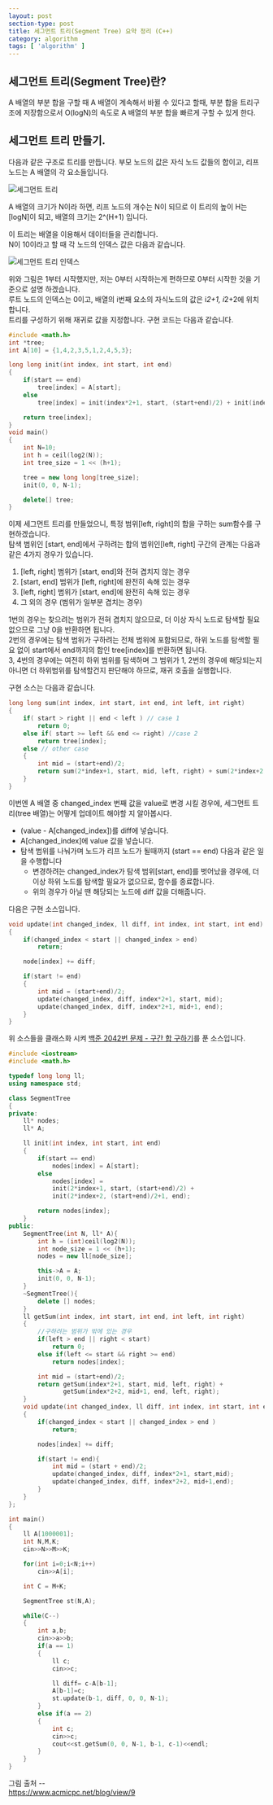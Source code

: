 ```yaml
---
layout: post
section-type: post
title: 세그먼트 트리(Segment Tree) 요약 정리 (C++)
category: algorithm
tags: [ 'algorithm' ]
---
```


## 세그먼트 트리(Segment Tree)란?

A 배열의 부분 합을 구할 때 A 배열이 계속해서 바뀔 수 있다고 할때, 부분 합을 트리구조에 저장함으로서 O(logN)의 속도로 A 배열의 부분 합을 빠르게 구할 수 있게 한다.

## 세그먼트 트리 만들기.

다음과 같은 구조로 트리를 만듭니다. 부모 노드의 값은 자식 노드 값들의 합이고, 리프 노드는 A 배열의 각 요소들입니다.

![세그먼트 트리](/images/posts/segment_tree.png)

A 배열의 크기가 N이라 하면, 리프 노드의 개수는 N이 되므로 이 트리의 높이 H는 [logN]이 되고, 배열의 크기는 2^(H+1) 입니다.  

이 트리는 배열을 이용해서 데이터들을 관리합니다.  
N이 10이라고 할 때 각 노드의 인덱스 값은 다음과 같습니다.  

![세그먼트 트리 인덱스](/images/posts/segment_tree_index.png)

위와 그림은 1부터 시작했지만, 저는 0부터 시작하는게 편하므로 0부터 시작한 것을 기준으로 설명 하겠습니다.  
루트 노드의 인덱스는 0이고, 배열의 i번째 요소의 자식노드의 값은 i*2+1, i*2+2에 위치합니다.  
트리를 구성하기 위해 재귀로 값을 지정합니다. 구현 코드는 다음과 같습니다.

``` cpp
#include <math.h>
int *tree;
int A[10] = {1,4,2,3,5,1,2,4,5,3};

long long init(int index, int start, int end)
{    
    if(start == end)
        tree[index] = A[start];
    else
        tree[index] = init(index*2+1, start, (start+end)/2) + init(index*2+2, (start+end)/2 + 1, end);

    return tree[index];
}
void main()
{    
    int N=10;
    int h = ceil(log2(N));
    int tree_size = 1 << (h+1);

    tree = new long long[tree_size];
    init(0, 0, N-1);

    delete[] tree;
}
```

이제 세그먼트 트리를 만들었으니, 특정 범위[left, right]의 합을 구하는 sum함수를 구현하겠습니다.  
탐색 범위인 [start, end]에서 구하려는 합의 범위인[left, right] 구간의 관계는 다음과 같은 4가지 경우가 있습니다.

1. [left, right] 범위가 [start, end]와 전혀 겹치지 않는 경우
2. [start, end] 범위가 [left, right]에 완전히 속해 있는 경우
3. [left, right] 범위가 [start, end]에 완전히 속해 있는 경우
4. 그 외의 경우 (범위가 일부분 겹치는 경우)

1번의 경우는 찾으려는 범위가 전혀 겹치지 않으므로, 더 이상 자식 노드로 탐색할 필요없으므로 그냥 0을 반환하면 됩니다.  
2번의 경우에는 탐색 범위가 구하려는 전체 범위에 포함되므로, 하위 노드를 탐색할 필요 없이 start에서 end까지의 합인 tree[index]를 반환하면 됩니다.  
3, 4번의 경우에는 여전히 하위 범위를 탐색하며 그 범위가 1, 2번의 경우에 해당되는지 아니면 더 하위범위를 탐색할건지 판단해야 하므로, 재귀 호출을 실행합니다.  

구현 소스는 다음과 같습니다.

``` cpp
long long sum(int index, int start, int end, int left, int right)
{
    if( start > right || end < left ) // case 1
        return 0;
    else if( start >= left && end <= right) //case 2
        return tree[index];
    else // other case
    {
        int mid = (start+end)/2;
        return sum(2*index+1, start, mid, left, right) + sum(2*index+2, mid+1, end, left, right);
    }
}
```

이번엔 A 배열 중 changed_index 번째 값을 value로 변경 시킬 경우에, 세그먼트 트리(tree 배열)는 어떻게 업데이트 해야할 지 알아봅시다.  

- (value - A[changed_index])를 diff에 넣습니다.
- A[changed_index]에 value 값을 넣습니다.
- 탐색 범위를 나눠가며 노드가 리프 노드가 될때까지 (start == end) 다음과 같은 일을 수행합니다
    - 변경하려는 changed_index가 탐색 범위[start, end]를 벗어났을 경우에, 더 이상 하위 노드를 탐색할 필요가 없으므로, 함수를 종료합니다.
    - 위의 경우가 아닐 땐 해당되는 노드에 diff 값을 더해줍니다.

다음은 구현 소스입니다.
``` cpp
void update(int changed_index, ll diff, int index, int start, int end)
{
    if(changed_index < start || changed_index > end)
        return;

    node[index] += diff;

    if(start != end)
    {
        int mid = (start+end)/2;
        update(changed_index, diff, index*2+1, start, mid);
        update(changed_index, diff, index*2+1, mid+1, end);
    }
}
```

위 소스들을 클래스화 시켜 [백준 2042번 문제 - 구간 합 구하기](https://www.acmicpc.net/problem/2042)를 푼 소스입니다.

``` cpp
#include <iostream>
#include <math.h>

typedef long long ll;
using namespace std;

class SegmentTree
{
private:
    ll* nodes;
    ll* A;

    ll init(int index, int start, int end)
    {
        if(start == end)
            nodes[index] = A[start];
        else
            nodes[index] =
            init(2*index+1, start, (start+end)/2) +
            init(2*index+2, (start+end)/2+1, end);

        return nodes[index];
    }
public:
    SegmentTree(int N, ll* A){
        int h = (int)ceil(log2(N));
        int node_size = 1 << (h+1);
        nodes = new ll[node_size];

        this->A = A;
        init(0, 0, N-1);
    }
    ~SegmentTree(){
        delete [] nodes;
    }
    ll getSum(int index, int start, int end, int left, int right)
    {
        //구하려는 범위가 밖에 있는 경우
        if(left > end || right < start)
            return 0;
        else if(left <= start && right >= end)
            return nodes[index];

        int mid = (start+end)/2;
        return getSum(index*2+1, start, mid, left, right) +
               getSum(index*2+2, mid+1, end, left, right);
    }
    void update(int changed_index, ll diff, int index, int start, int end)
    {
        if(changed_index < start || changed_index > end )
            return;

        nodes[index] += diff;

        if(start != end){
            int mid = (start + end)/2;
            update(changed_index, diff, index*2+1, start,mid);
            update(changed_index, diff, index*2+2, mid+1,end);
        }
    }
};

int main()
{
    ll A[1000001];
    int N,M,K;
    cin>>N>>M>>K;

    for(int i=0;i<N;i++)
        cin>>A[i];

    int C = M+K;

    SegmentTree st(N,A);

    while(C--)
    {
        int a,b;
        cin>>a>>b;
        if(a == 1)
        {
            ll c;
            cin>>c;

            ll diff= c-A[b-1];
            A[b-1]=c;
            st.update(b-1, diff, 0, 0, N-1);
        }
        else if(a == 2)
        {
            int c;
            cin>>c;
            cout<<st.getSum(0, 0, N-1, b-1, c-1)<<endl;
        }
    }
}
```

그림 출처 --  
https://www.acmicpc.net/blog/view/9  

